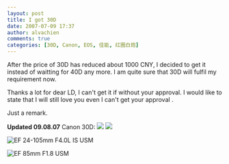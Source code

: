 ```yaml
---
layout: post
title: I got 30D
date: 2007-07-09 17:37
author: alvachien
comments: true
categories: [30D, Canon, EOS, 佳能, 红圈白炮]
---
```

After the price of 30D has reduced about 1000 CNY, I decided to get it instead of waitting for 40D any more. I am quite sure that 30D will fulfil my requirement now.
 
Thanks a lot for dear LD, I can't get it if without your approval. I would like to state that I will still love you even I can't get your approval <img src="http://shared.live.com/VIf!VWmJbs6tK-ObyYk28Q/emoticons/smile_wink.gif" alt="" />.
 
Just a remark.
 
**Updated 09.08.07**
Canon 30D:
![](http://img2.zol.com.cn/product/3/930/cekgoimjKaEn.jpg)
![](http://img2.zol.com.cn/product/3/190/ceKEcrQE9Sr6.jpg)

![EF 24-105mm F4.0L IS USM](http://img2.zol.com.cn/product/10_280x210/567/ceXrWmOb6QtG.jpg)
 
![EF 85mm F1.8 USM](http://img2.zol.com.cn/product/6_280x210/678/ceUWexsS0iZs.jpg)

